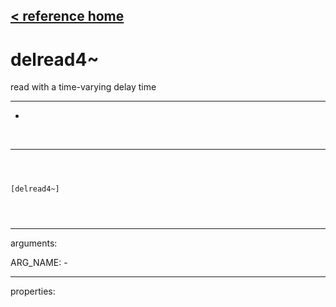 [< reference home](index.html)
---

# delread4~


read with a time-varying delay time

---

-
<br>


---


```



[delread4~]


            
```

---
arguments:

ARG_NAME: -<br>

---
properties:


